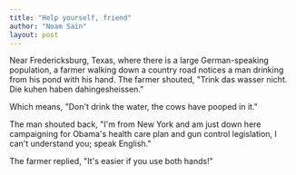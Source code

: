 ```yaml
---
title: "Help yourself, friend"
author: "Noam Sain"
layout: post
---
```


Near Fredericksburg, Texas, where there is a large German-speaking population, a farmer walking down a country road notices a man drinking from his pond with his hand. The farmer shouted, "Trink das wasser nicht. Die kuhen haben dahingesheissen."  
  
Which means, "Don't drink the water, the cows have pooped in it."

The man shouted back, "I'm from New York and am just down here campaigning for Obama's health care plan and gun control legislation, I can't understand you; speak English."

The farmer replied, "It's easier if you use both hands!"